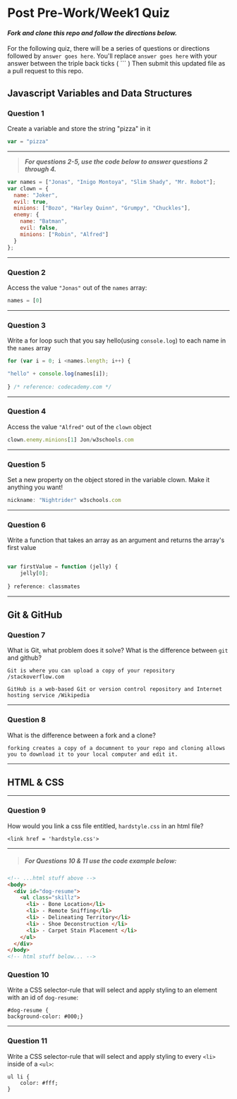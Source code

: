 # Post Pre-Work/Week1 Quiz

#### ***Fork and clone this repo and follow the directions below.***

For the following quiz, there will be a series of questions or directions followed by `answer goes here`. You'll replace `answer goes here` with your answer between the triple back ticks ( \`\`\` ) Then submit this updated file as a pull request to this repo.

## Javascript Variables and Data Structures

### Question 1

Create a variable and store the string "pizza" in it

```js
var = "pizza"
```

---

>  ***For questions 2-5, use the code below to answer questions 2 through 4.***

```js
var names = ["Jonas", "Inigo Montoya", "Slim Shady", "Mr. Robot"];
var clown = {
  name: "Joker",
  evil: true,
  minions: ["Bozo", "Harley Quinn", "Grumpy", "Chuckles"],
  enemy: {
    name: "Batman",
    evil: false,
    minions: ["Robin", "Alfred"]  
  }
};
```

---

### Question 2

Access the value `"Jonas"` out of the `names` array:

```js
names = [0]
```

---
### Question 3

Write a for loop such that you say hello(using `console.log`) to each name in the `names` array

```js
for (var i = 0; i <names.length; i++) {

"hello" + console.log(names[i]); 
	
} /* reference: codecademy.com */


```

---


### Question 4

Access the value `"Alfred"` out of the `clown` object

```js
clown.enemy.minions[1] Jon/w3schools.com
```

---
### Question 5

Set a new property on the object stored in the variable clown. Make it anything you want!

```js
nickname: "Nightrider" w3schools.com
```

---
### Question 6
Write a function that takes an array as an argument and returns the array's first value

```js

var firstValue = function (jelly) {
	jelly[0];
	
} reference: classmates 
```
---

## Git & GitHub

### Question 7

What is Git, what problem does it solve? What is the difference between `git` and github?

```
Git is where you can upload a copy of your repository /stackoverflow.com

GitHub is a web-based Git or version control repository and Internet hosting service /Wikipedia

```

---

### Question 8

What is the difference between a fork and a clone?

```
forking creates a copy of a documnent to your repo and cloning allows you to download it to your local computer and edit it. 

```

---

## HTML & CSS

---

### Question 9

How would you link a css file entitled, `hardstyle.css` in an html file?

```
<link href = 'hardstyle.css'>
```

---

> ##### For Questions 10 & 11 use the code example below:

```HTML
<!-- ...html stuff above -->
<body>
  <div id="dog-resume">
    <ul class="skillz">
      <li> - Bone Location</li>
      <li> - Remote Sniffing</li>
      <li> - Delineating Territory</li>
      <li> - Shoe Deconstruction </li>
      <li> - Carpet Stain Placement </li>
    </ul>
  </div>
</body>
<!-- html stuff below... -->
```

### Question 10

Write a CSS selector-rule that will select and apply styling to an element with an id of `dog-resume`:


```
#dog-resume { 
background-color: #000;}
```

---

### Question 11

Write a CSS selector-rule that will select and apply styling to every `<li>` inside of a `<ul>`:

```
ul li {
	color: #fff;
}
```
